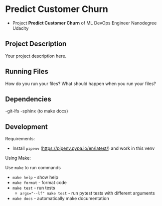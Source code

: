# Predict Customer Churn

- Project **Predict Customer Churn** of ML DevOps Engineer Nanodegree Udacity

## Project Description

Your project description here.

## Running Files

How do you run your files? What should happen when you run your files?

## Dependencies

-git-lfs -sphinx (to make docs)

## Development

Requirements:

- Install `pipenv` (https://pipenv.pypa.io/en/latest/) and work in this venv

Using Make:

Use `make` to run commands

- `make help` - show help
- `make format` - format code
- `make test` - run tests
  - `args="--lf" make test` - run pytest tests with different arguments
- `make docs` - automatically make documentation

